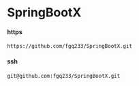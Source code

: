 # SpringBootX

#### https
`https://github.com/fgq233/SpringBootX.git
`

#### ssh
`git@github.com:fgq233/SpringBootX.git`